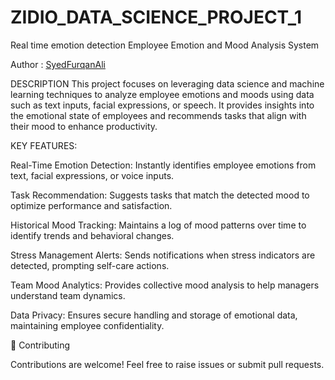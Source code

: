 # ZIDIO_DATA_SCIENCE_PROJECT_1
Real time emotion detection 
Employee Emotion and Mood Analysis System


Author : [SyedFurqanAli](https://github.com/SyedFurqanAli540702)

DESCRIPTION
This project focuses on leveraging data science and machine learning techniques to analyze employee emotions and moods using data such as text inputs, facial expressions, or speech. It provides insights into the emotional state of employees and recommends tasks that align with their mood to enhance productivity.

KEY FEATURES:

Real-Time Emotion Detection: Instantly identifies employee emotions from text, facial expressions, or voice inputs.

Task Recommendation: Suggests tasks that match the detected mood to optimize performance and satisfaction.

Historical Mood Tracking: Maintains a log of mood patterns over time to identify trends and behavioral changes.

Stress Management Alerts: Sends notifications when stress indicators are detected, prompting self-care actions.

Team Mood Analytics: Provides collective mood analysis to help managers understand team dynamics.

Data Privacy: Ensures secure handling and storage of emotional data, maintaining employee confidentiality.


🤝 Contributing

Contributions are welcome! Feel free to raise issues or submit pull requests.

